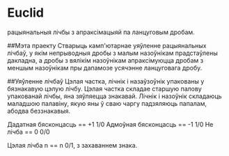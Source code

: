 Euclid
======

рацыянальныя лічбы з апраксімацыяй па ланцуговым дробам.

##Мэта праекту
Стварыць камп'ютарнае уяўленне рацыянальных лічбаў, у якім непрыводныя дробы з малым назоўнікам прадстаўлены дакладна,
а дробы з вялікім назоўнікам апраксімуюцца дробам з меншым назоўнікам пры дапамозе усячэнне ланцуговага дробу.

##Уяўленне лічбаў
Цэлая частка, лічнік і назаўзоўнік упакованы у бязнакавую цэлую лічбу. Цэлая частка складае старшую палову упакованай лічбы,
яна зяўляецца знакавай. Лічнік і назоўнік складаюць маладшою палавіну, якую яны ў сваю чаргу падзяляюць папалам, абодва беззнакавыя.

Дадатная бясконцасць == +1  1/0
Адмоўная бясконцасць == -1  1/0
Не лічба == 0  0/0

Цэлая лічба n == n  0/1, з захаваннем знака.
